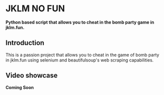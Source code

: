 # JKLM NO FUN

**Python based script that allows you to cheat in the bomb party game in jklm.fun.**

## Introduction

This is a passion project that allows you to cheat in the game of bomb party in jklm.fun using selenium and beautifulsoup's web scraping capabilities.

## Video showcase

**Coming Soon**

